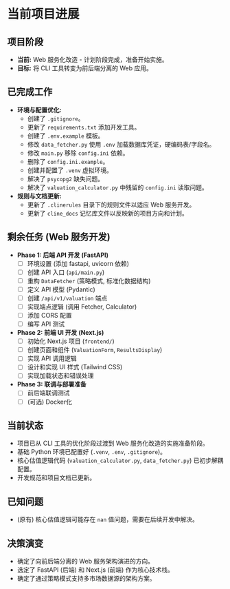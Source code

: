 # 当前项目进展

## 项目阶段
- **当前:** Web 服务化改造 - 计划阶段完成，准备开始实施。
- **目标:** 将 CLI 工具转变为前后端分离的 Web 应用。

## 已完成工作
- **环境与配置优化:**
    - 创建了 `.gitignore`。
    - 更新了 `requirements.txt` 添加开发工具。
    - 创建了 `.env.example` 模板。
    - 修改 `data_fetcher.py` 使用 `.env` 加载数据库凭证，硬编码表/字段名。
    - 修改 `main.py` 移除 `config.ini` 依赖。
    - 删除了 `config.ini.example`。
    - 创建并配置了 `.venv` 虚拟环境。
    - 解决了 `psycopg2` 缺失问题。
    - 解决了 `valuation_calculator.py` 中残留的 `config.ini` 读取问题。
- **规则与文档更新:**
    - 更新了 `.clinerules` 目录下的规则文件以适应 Web 服务开发。
    - 更新了 `cline_docs` 记忆库文件以反映新的项目方向和计划。

## 剩余任务 (Web 服务开发)
- **Phase 1: 后端 API 开发 (FastAPI)**
    - [ ] 环境设置 (添加 fastapi, uvicorn 依赖)
    - [ ] 创建 API 入口 (`api/main.py`)
    - [ ] 重构 `DataFetcher` (策略模式, 标准化数据结构)
    - [ ] 定义 API 模型 (Pydantic)
    - [ ] 创建 `/api/v1/valuation` 端点
    - [ ] 实现端点逻辑 (调用 Fetcher, Calculator)
    - [ ] 添加 CORS 配置
    - [ ] 编写 API 测试
- **Phase 2: 前端 UI 开发 (Next.js)**
    - [ ] 初始化 Next.js 项目 (`frontend/`)
    - [ ] 创建页面和组件 (`ValuationForm`, `ResultsDisplay`)
    - [ ] 实现 API 调用逻辑
    - [ ] 设计和实现 UI 样式 (Tailwind CSS)
    - [ ] 实现加载状态和错误处理
- **Phase 3: 联调与部署准备**
    - [ ] 前后端联调测试
    - [ ] (可选) Docker化

## 当前状态
- 项目已从 CLI 工具的优化阶段过渡到 Web 服务化改造的实施准备阶段。
- 基础 Python 环境已配置好 (`.venv`, `.env`, `.gitignore`)。
- 核心估值逻辑代码 (`valuation_calculator.py`, `data_fetcher.py`) 已初步解耦配置。
- 开发规范和项目文档已更新。

## 已知问题
- (原有) 核心估值逻辑可能存在 `nan` 值问题，需要在后续开发中解决。

## 决策演变
- 确定了向前后端分离的 Web 服务架构演进的方向。
- 选定了 FastAPI (后端) 和 Next.js (前端) 作为核心技术栈。
- 确定了通过策略模式支持多市场数据源的架构方案。
